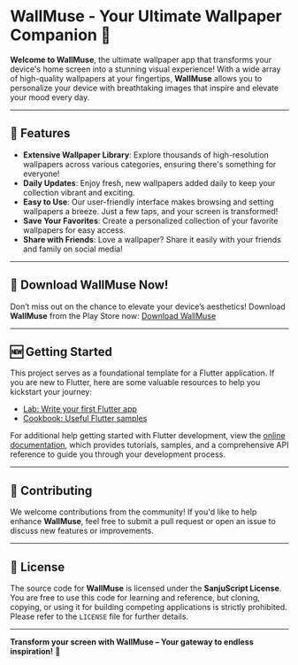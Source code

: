 # WallMuse - Your Ultimate Wallpaper Companion 🌌

**Welcome to WallMuse**, the ultimate wallpaper app that transforms your device's home screen into a stunning visual experience! With a wide array of high-quality wallpapers at your fingertips, **WallMuse** allows you to personalize your device with breathtaking images that inspire and elevate your mood every day.

---

## 🚀 Features
- **Extensive Wallpaper Library**: Explore thousands of high-resolution wallpapers across various categories, ensuring there's something for everyone!
- **Daily Updates**: Enjoy fresh, new wallpapers added daily to keep your collection vibrant and exciting.
- **Easy to Use**: Our user-friendly interface makes browsing and setting wallpapers a breeze. Just a few taps, and your screen is transformed!
- **Save Your Favorites**: Create a personalized collection of your favorite wallpapers for easy access.
- **Share with Friends**: Love a wallpaper? Share it easily with your friends and family on social media!

---

## 📲 Download WallMuse Now!
Don’t miss out on the chance to elevate your device’s aesthetics! Download **WallMuse** from the Play Store now: [Download WallMuse](https://play.google.com/store/apps/details?id=apps.sanju.wallmuse)

---

## 🆕 Getting Started
This project serves as a foundational template for a Flutter application. If you are new to Flutter, here are some valuable resources to help you kickstart your journey:

- [Lab: Write your first Flutter app](https://docs.flutter.dev/get-started/codelab)
- [Cookbook: Useful Flutter samples](https://docs.flutter.dev/cookbook)

For additional help getting started with Flutter development, view the [online documentation](https://docs.flutter.dev/), which provides tutorials, samples, and a comprehensive API reference to guide you through your development process.

---

## 🤝 Contributing
We welcome contributions from the community! If you'd like to help enhance **WallMuse**, feel free to submit a pull request or open an issue to discuss new features or improvements.

---

## 📄 License
The source code for **WallMuse** is licensed under the **SanjuScript License**. You are free to use this code for learning and reference, but cloning, copying, or using it for building competing applications is strictly prohibited. Please refer to the `LICENSE` file for further details.

---

**Transform your screen with WallMuse – Your gateway to endless inspiration!** 🌟
